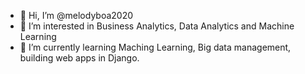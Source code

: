 - 👋 Hi, I’m @melodyboa2020
- 👀 I’m interested in Business Analytics, Data Analytics and Machine Learning
- 🌱 I’m currently learning Maching Learning, Big data management, building web apps in Django.


<!---
melodyboa2020/melodyboa2020 is a ✨ special ✨ repository because its `README.md` (this file) appears on your GitHub profile.
You can click the Preview link to take a look at your changes.
--->
